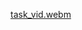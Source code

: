 [task_vid.webm](https://user-images.githubusercontent.com/90985995/189495127-7b89f8d2-aef6-4280-b667-68f4489b15ea.webm)
